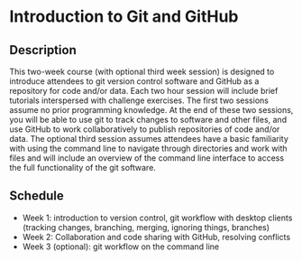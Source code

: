 # Introduction to Git and GitHub

## Description

This two-week course (with optional third week session) is designed to introduce attendees to git version control software and GitHub as a repository for code and/or data. Each two hour session will include brief tutorials interspersed with challenge exercises. The first two sessions assume no prior programming knowledge. At the end of these two sessions, you will be able to use git to track changes to software and other files, and use GitHub to work collaboratively to publish repositories of code and/or data. The optional third session assumes attendees have a basic familiarity with using the command line to navigate through directories and work with files and will include an overview of the command line interface to access the full functionality of the git software.

## Schedule

* Week 1: introduction to version control, git workflow with desktop clients (tracking changes, branching, merging, ignoring things, branches)
* Week 2: Collaboration and code sharing with GitHub, resolving conflicts
* Week 3 (optional): git workflow on the command line

